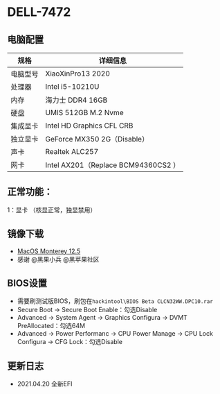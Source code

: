# DELL-7472
## 电脑配置

| 规格   | 详细信息                              |
|------|-----------------------------------|
| 电脑型号 | XiaoXinPro13 2020                 |
| 处理器  | Intel i5-10210U                   |
| 内存   | 海力士 DDR4 16GB                     |
| 硬盘   | UMIS 512GB M.2 Nvme               |
| 集成显卡 | Intel HD Graphics CFL CRB                      |
| 独立显卡 | GeForce MX350 2G（Disable）         |
| 声卡   | Realtek ALC257                    |
| 网卡   | Intel AX201（Replace BCM94360CS2 ） |


## 正常功能：
1：显卡 （核显正常，独显禁用）


## 镜像下载
-  [MacOS Monterey 12.5](https://osx.cx/macos-monterey-12-5-21f79.html)
- 感谢 @黑果小兵 @黑苹果社区

## BIOS设置
* 需要刷测试版BIOS，刷包在`hackintool\BIOS Beta CLCN32WW.DPC10.rar`
* Secure Boot -> Secure Boot Enable：勾选Disable
* Advanced -> System Agent -> Graphics Configura -> DVMT PreAllocated：勾选64M
* Advanced -> Power Performanc -> CPU Power Manage -> CPU Lock Configura -> CFG Lock：勾选Disable


## 更新日志
- 2021.04.20 全新EFI

